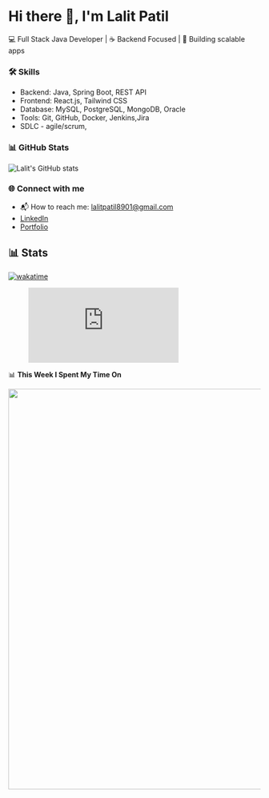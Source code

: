 # Hi there 👋, I'm Lalit Patil

💻 Full Stack Java Developer | ☕ Backend Focused | 🚀 Building scalable apps  

### 🛠 Skills
- Backend: Java, Spring Boot, REST API
- Frontend: React.js, Tailwind CSS
- Database: MySQL, PostgreSQL, MongoDB, Oracle
- Tools: Git, GitHub, Docker, Jenkins,Jira
- SDLC - agile/scrum, 

### 📊 GitHub Stats
![Lalit's GitHub stats](https://github-readme-stats.vercel.app/api?username=lalitpatil&show_icons=true&theme=dark)

### 🌐 Connect with me
- 📬 How to reach me: [lalitpatil8901@gmail.com](mailto:lalitpatil8901@gmail.com)
- [LinkedIn](https://www.linkedin.com/in/lalitpatil8901/)
- [Portfolio](https://lalitpatil891.github.io/MyPortfolio/)


## 📊 Stats
[![wakatime](https://wakatime.com/badge/user/018db10d-ffa2-442f-8d5f-13e55623110b.svg)](https://wakatime.com/@018db10d-ffa2-442f-8d5f-13e55623110b)

<figure><embed src="https://wakatime.com/share/@lalitpatil891/fc61cf08-6785-41c7-a6f3-9973408ea2a9.svg"></embed></figure>

📊 <b>This Week I Spent My Time On</b>


<!---END_SECTION:waka--->
<img src="https://wakatime.com/share/@lalitpatil891/8c66580b-4f86-43d4-b422-171481d9115a.png"  width="800em" align="center"/>

<br/>
